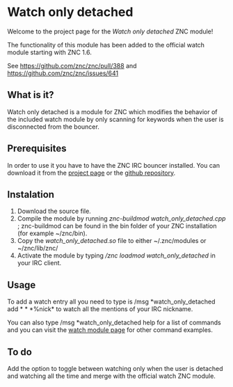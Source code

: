 Watch only detached
===================

Welcome to the project page for the *Watch only detached* ZNC module!

The functionality of this module has been added to the official watch module starting with ZNC 1.6.

See https://github.com/znc/znc/pull/388 and https://github.com/znc/znc/issues/641


What is it?
-----------

Watch only detached is a module for ZNC which modifies the behavior of the included watch module by only scanning for keywords when the user is disconnected from the bouncer.


Prerequisites
-------------

In order to use it you have to have the ZNC IRC bouncer installed. You can download it from the [project page](http://wiki.znc.in/ZNC) or the [github repository](https://github.com/znc/znc).


Instalation
-----------

1. Download the source file.
2. Compile the module by running *znc-buildmod watch_only_detached.cpp* ; znc-buildmod can be found in the bin folder of your ZNC installation (for example ~/znc/bin).
3. Copy the *watch_only_detached.so* file to either ~/.znc/modules or ~/znc/lib/znc/
4. Activate the module by typing */znc loadmod watch_only_detached* in your IRC client.


Usage
-----

To add a watch entry all you need to type is /msg \*watch_only_detached add \* \* \*%nick\* to watch all the mentions of your IRC nickname.

You can also type /msg *watch_only_detached help for a list of commands and you can visit the [watch module page](http://wiki.znc.in/Watch) for other command examples.


To do
-----

Add the option to toggle between watching only when the user is detached and watching all the time and merge with the official watch ZNC module.
